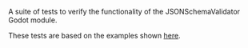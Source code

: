A suite of tests to verify the functionality of the JSONSchemaValidator Godot module.

These tests are based on the examples shown [here](https://json-schema.org/understanding-json-schema/index.html).